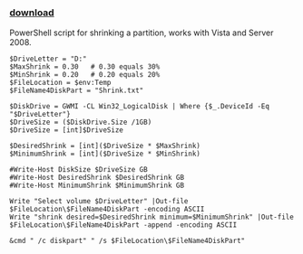 ﻿---
pid:            1163
poster:         Paul van Wijck
title:          
date:           2009-06-16 00:51:22
format:         posh
parent:         0
parent:         0

---

# 

### [download](1163.ps1)

PowerShell script for shrinking a partition, works with Vista and Server 2008.

```posh
$DriveLetter = "D:"
$MaxShrink = 0.30	# 0.30 equals 30%
$MinShrink = 0.20	# 0.20 equals 20%
$FileLocation = $env:Temp
$FileName4DiskPart = "Shrink.txt"

$DiskDrive = GWMI -CL Win32_LogicalDisk | Where {$_.DeviceId -Eq "$DriveLetter"}
$DriveSize = ($DiskDrive.Size /1GB)
$DriveSize = [int]$DriveSize

$DesiredShrink = [int]($DriveSize * $MaxShrink)
$MinimumShrink = [int]($DriveSize * $MinShrink)

#Write-Host DiskSize $DriveSize GB
#Write-Host DesiredShrink $DesiredShrink GB
#Write-Host MinimumShrink $MinimumShrink GB

Write "Select volume $DriveLetter" |Out-file $FileLocation\$FileName4DiskPart -encoding ASCII
Write "shrink desired=$DesiredShrink minimum=$MinimumShrink" |Out-file $FileLocation\$FileName4DiskPart -append -encoding ASCII

&cmd " /c diskpart" " /s $FileLocation\$FileName4DiskPart"
```
